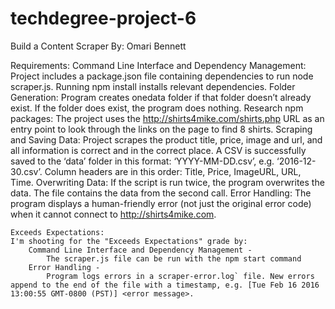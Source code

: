 # techdegree-project-6
Build a Content Scraper
By: Omari Bennett

Requirements:
	Command Line Interface and Dependency Management:
		Project includes a package.json file containing dependencies to run node scraper.js. Running npm install installs relevant dependencies.
	Folder Generation:
		Program creates onedata folder if that folder doesn’t already exist. If the folder does exist, the program does nothing.
	Research npm packages:
		The project uses the http://shirts4mike.com/shirts.php URL as an entry point to look through the links on the page to find 8 shirts.
	Scraping and Saving Data:
		Project scrapes the product title, price, image and url, and all information is correct and in the correct place. A CSV is successfully saved to the ‘data’ folder in this format: ‘YYYY-MM-DD.csv’, e.g. ‘2016-12-30.csv’. Column headers are in this order: Title, Price, ImageURL, URL, Time.
	Overwriting Data:
		If the script is run twice, the program overwrites the data. The file contains the data from the second call.
	Error Handling:
		The program displays a human-friendly error (not just the original error code) when it cannot connect to http://shirts4mike.com.

	Exceeds Expectations:
	I'm shooting for the "Exceeds Expectations" grade by:
		Command Line Interface and Dependency Management -
			The scraper.js file can be run with the npm start command
		Error Handling -
			Program logs errors in a scraper-error.log` file. New errors append to the end of the file with a timestamp, e.g. [Tue Feb 16 2016 13:00:55 GMT-0800 (PST)] <error message>.